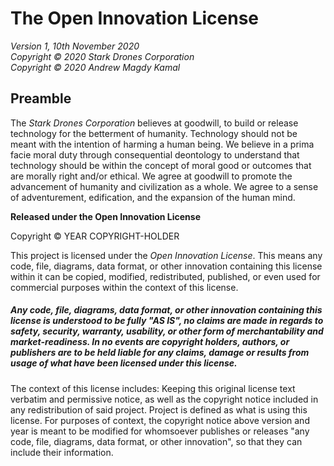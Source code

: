# The Open Innovation License
*Version 1, 10th November 2020*\
*Copyright © 2020 Stark Drones Corporation*\
*Copyright © 2020 Andrew Magdy Kamal*

## Preamble

The *Stark Drones Corporation* believes at goodwill, to build or release technology for the betterment of humanity. Technology should not be meant with the intention of harming a human being. We believe in a prima facie moral duty through consequential deontology to understand that technology should be within the concept of moral good or outcomes that are morally right and/or ethical. We agree at goodwill to promote the advancement of humanity and civilization as a whole. We agree to a sense of adventurement, edification, and the expansion of the human mind. 

**Released under the Open Innovation License**

Copyright © YEAR COPYRIGHT-HOLDER

This project is licensed under the *Open Innovation License*. This means any code, file, diagrams, data format, or other innovation containing this license within it can be copied, modified, redistributed, published, or even used for commercial purposes within the context of this license. 

##### Any code, file, diagrams, data format, or other innovation containing this license is understood to be fully "AS IS", no claims are made in regards to safety, security, warranty, usability, or other form of merchantability and market-readiness. In no events are copyright holders, authors, or publishers are to be held liable for any claims, damage or results from usage of what have been licensed under this license.

The context of this license includes: Keeping this original license text verbatim and permissive notice, as well as the copyright notice included in any redistribution of said project. Project is defined as what is using this license. For purposes of context, the copyright notice above version and year is meant to be modified for whomsoever publishes or releases "any code, file, diagrams, data format, or other innovation", so that they can include their information.

